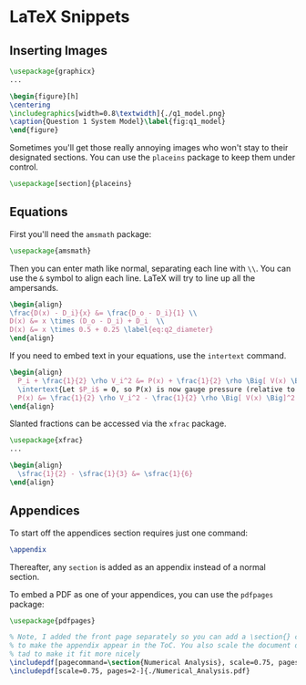 # LaTeX Snippets #

## Inserting Images

```tex
\usepackage{graphicx}
...

\begin{figure}[h]
\centering
\includegraphics[width=0.8\textwidth]{./q1_model.png}
\caption{Question 1 System Model}\label{fig:q1_model}
\end{figure}
```

Sometimes you'll get those really annoying images who won't stay to their
designated sections. You can use the `placeins` package to keep them under
control.

```tex
\usepackage[section]{placeins}
```


## Equations

First you'll need the `amsmath` package:

```tex
\usepackage{amsmath}  
```

Then you can enter math like normal, separating each line with `\\`. You can
use the `&` symbol to align each line. LaTeX will try to line up all the
ampersands.

```tex
\begin{align}
\frac{D(x) - D_i}{x} &= \frac{D_o - D_i}{1} \\
D(x) &= x \times (D_o - D_i) + D_i  \\
D(x) &= x \times 0.5 + 0.25 \label{eq:q2_diameter}
\end{align}
```

If you need to embed text in your equations, use the `intertext` command.

```tex
\begin{align}
  P_i + \frac{1}{2} \rho V_i^2 &= P(x) + \frac{1}{2} \rho \Big[ V(x) \Big]^2 \\
  \intertext{Let $P_i$ = 0, so P(x) is now gauge pressure (relative to inlet)} \\
  P(x) &= \frac{1}{2} \rho V_i^2 - \frac{1}{2} \rho \Big[ V(x) \Big]^2 \\
\end{align}
```

Slanted fractions can be accessed via the `xfrac` package.

```tex
\usepackage{xfrac}
...

\begin{align}
  \sfrac{1}{2} - \sfrac{1}{3} &= \sfrac{1}{6}
\end{align}
```

## Appendices

To start off the appendices section requires just one command:

```tex
\appendix
```

Thereafter, any `section` is added as an appendix instead of a normal section.

To embed a PDF as one of your appendices, you can use the `pdfpages` package:

```tex
\usepackage{pdfpages}

% Note, I added the front page separately so you can add a \section{} command
% to make the appendix appear in the ToC. You also scale the document down a
% tad to make it fit more nicely
\includepdf[pagecommand=\section{Numerical Analysis}, scale=0.75, pages=1]{./Numerical_Analysis.pdf}
\includepdf[scale=0.75, pages=2-]{./Numerical_Analysis.pdf}
```
